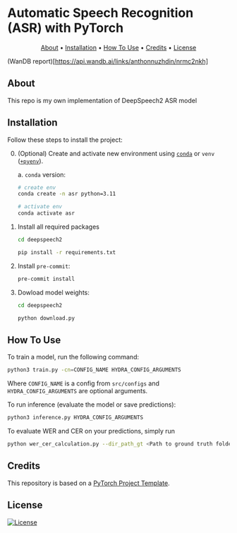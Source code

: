 # Automatic Speech Recognition (ASR) with PyTorch

<p align="center">
  <a href="#about">About</a> •
  <a href="#installation">Installation</a> •
  <a href="#how-to-use">How To Use</a> •
  <a href="#credits">Credits</a> •
  <a href="#license">License</a>
</p>

(WanDB report)[https://api.wandb.ai/links/anthonnuzhdin/nrmc2nkh]
## About

This repo is my own implementation of DeepSpeech2 ASR model

## Installation

Follow these steps to install the project:

0. (Optional) Create and activate new environment using [`conda`](https://conda.io/projects/conda/en/latest/user-guide/getting-started.html) or `venv` ([`+pyenv`](https://github.com/pyenv/pyenv)).

   a. `conda` version:

   ```bash
   # create env
   conda create -n asr python=3.11

   # activate env
   conda activate asr
   ```

1. Install all required packages

   ```bash
   cd deepspeech2
   
   pip install -r requirements.txt
   ```

2. Install `pre-commit`:
   ```bash
   pre-commit install
   ```

2. Dowload model weights:
   ```bash
   cd deepspeech2
   
   python download.py
   ```

## How To Use

To train a model, run the following command:

```bash
python3 train.py -cn=CONFIG_NAME HYDRA_CONFIG_ARGUMENTS
```

Where `CONFIG_NAME` is a config from `src/configs` and `HYDRA_CONFIG_ARGUMENTS` are optional arguments.

To run inference (evaluate the model or save predictions):

```bash
python3 inference.py HYDRA_CONFIG_ARGUMENTS
```

To evaluate WER and CER on your predictions, simply run
```bash
python wer_cer_calculation.py --dir_path_gt <Path to ground truth folder with .txt> --dir_path_pred <Path to dir with predicions>
```

## Credits

This repository is based on a [PyTorch Project Template](https://github.com/Blinorot/pytorch_project_template).

## License

[![License](https://img.shields.io/badge/license-MIT-blue.svg)](/LICENSE)
